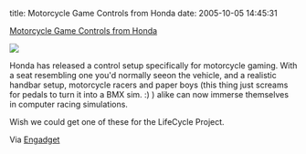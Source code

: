 title: Motorcycle Game Controls from Honda
date: 2005-10-05 14:45:31 

[Motorcycle Game Controls from Honda][1]

[![][2]][3]

Honda has released a control setup specifically for motorcycle gaming. With a seat resembling one you'd normally seeon the vehicle, and a realistic handbar setup, motorcycle racers and paper boys (this thing just screams for pedals to turn it into a BMX sim. :) ) alike can now immerse themselves in computer racing simulations.

Wish we could get one of these for the LifeCycle Project.

Via [Engadget][4]

   [1]: http://www.nihoncarandbike.com/news/Le+Riding+Simulator+de+Honda+%21
   [2]: http://images.nonpolynomial.com/nonpolynomial.com/blog/2005-10-05-motorcycle-game-controls-from-honda/hondabars.jpg
   [3]: http://www.newscientist.com/article.ns?id=mg18825196.000&feedId=online-news_rss20
   [4]: http://www.gizmodo.com/gadgets/gadgets/no-road-rash-all-motorcycle-129057.php

